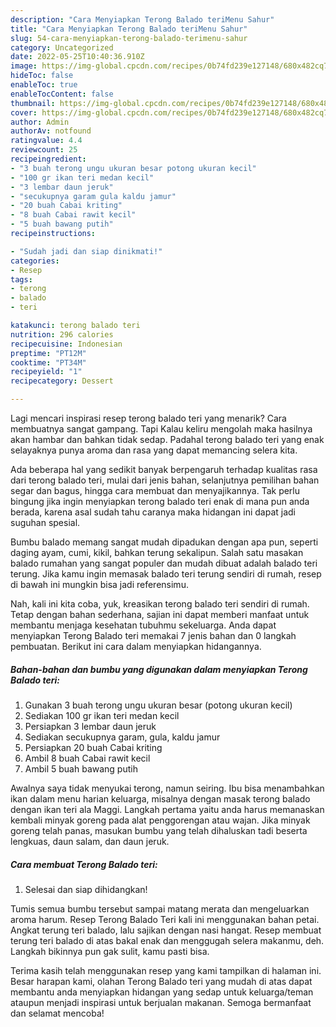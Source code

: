```yaml
---
description: "Cara Menyiapkan Terong Balado teriMenu Sahur"
title: "Cara Menyiapkan Terong Balado teriMenu Sahur"
slug: 54-cara-menyiapkan-terong-balado-terimenu-sahur
category: Uncategorized
date: 2022-05-25T10:40:36.910Z
image: https://img-global.cpcdn.com/recipes/0b74fd239e127148/680x482cq70/terong-balado-teri-foto-resep-utama.jpg
hideToc: false
enableToc: true
enableTocContent: false
thumbnail: https://img-global.cpcdn.com/recipes/0b74fd239e127148/680x482cq70/terong-balado-teri-foto-resep-utama.jpg
cover: https://img-global.cpcdn.com/recipes/0b74fd239e127148/680x482cq70/terong-balado-teri-foto-resep-utama.jpg
author: Admin
authorAv: notfound
ratingvalue: 4.4
reviewcount: 25
recipeingredient:
- "3 buah terong ungu ukuran besar potong ukuran kecil"
- "100 gr ikan teri medan kecil"
- "3 lembar daun jeruk"
- "secukupnya garam gula kaldu jamur"
- "20 buah Cabai kriting"
- "8 buah Cabai rawit kecil"
- "5 buah bawang putih"
recipeinstructions:

- "Sudah jadi dan siap dinikmati!"
categories:
- Resep
tags:
- terong
- balado
- teri

katakunci: terong balado teri 
nutrition: 296 calories
recipecuisine: Indonesian
preptime: "PT12M"
cooktime: "PT34M"
recipeyield: "1"
recipecategory: Dessert

---
```



Lagi mencari inspirasi resep terong balado teri yang menarik? Cara membuatnya sangat gampang. Tapi Kalau keliru mengolah maka hasilnya akan hambar dan bahkan tidak sedap. Padahal terong balado teri yang enak selayaknya punya aroma dan rasa yang dapat memancing selera kita.


Ada beberapa hal yang sedikit banyak berpengaruh terhadap kualitas rasa dari terong balado teri, mulai dari jenis bahan, selanjutnya pemilihan bahan segar dan bagus, hingga cara membuat dan menyajikannya. Tak perlu bingung jika ingin menyiapkan terong balado teri enak di mana pun anda berada, karena asal sudah tahu caranya maka hidangan ini dapat jadi suguhan spesial.

Bumbu balado memang sangat mudah dipadukan dengan apa pun, seperti daging ayam, cumi, kikil, bahkan terung sekalipun. Salah satu masakan balado rumahan yang sangat populer dan mudah dibuat adalah balado teri terung. Jika kamu ingin memasak balado teri terung sendiri di rumah, resep di bawah ini mungkin bisa jadi referensimu.


Nah, kali ini kita coba, yuk, kreasikan terong balado teri sendiri di rumah. Tetap dengan bahan sederhana, sajian ini dapat memberi manfaat untuk membantu menjaga kesehatan tubuhmu sekeluarga. Anda dapat menyiapkan Terong Balado teri memakai 7 jenis bahan dan 0 langkah pembuatan. Berikut ini cara dalam menyiapkan hidangannya.

<!--inarticleads1-->

##### Bahan-bahan dan bumbu yang digunakan dalam menyiapkan Terong Balado teri:

1. Gunakan 3 buah terong ungu ukuran besar (potong ukuran kecil)
1. Sediakan 100 gr ikan teri medan kecil
1. Persiapkan 3 lembar daun jeruk
1. Sediakan secukupnya garam, gula, kaldu jamur
1. Persiapkan 20 buah Cabai kriting
1. Ambil 8 buah Cabai rawit kecil
1. Ambil 5 buah bawang putih


Awalnya saya tidak menyukai terong, namun seiring. Ibu bisa menambahkan ikan dalam menu harian keluarga, misalnya dengan masak terong balado dengan ikan teri ala Maggi. Langkah pertama yaitu anda harus memanaskan kembali minyak goreng pada alat penggorengan atau wajan. Jika minyak goreng telah panas, masukan bumbu yang telah dihaluskan tadi beserta lengkuas, daun salam, dan daun jeruk. 

<!--inarticleads2-->

##### Cara membuat Terong Balado teri:


1. Selesai dan siap dihidangkan!

Tumis semua bumbu tersebut sampai matang merata dan mengeluarkan aroma harum. Resep Terong Balado Teri kali ini menggunakan bahan petai. Angkat terung teri balado, lalu sajikan dengan nasi hangat. Resep membuat terung teri balado di atas bakal enak dan menggugah selera makanmu, deh. Langkah bikinnya pun gak sulit, kamu pasti bisa. 

Terima kasih telah menggunakan resep yang kami tampilkan di halaman ini. Besar harapan kami, olahan Terong Balado teri yang mudah di atas dapat membantu anda menyiapkan hidangan yang sedap untuk keluarga/teman ataupun menjadi inspirasi untuk berjualan makanan. Semoga bermanfaat dan selamat mencoba!
